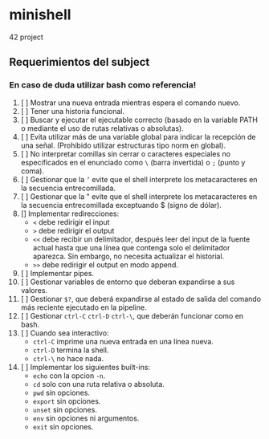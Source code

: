 # minishell
42 project

## Requerimientos del subject

### En caso de duda utilizar **bash** como referencia!

1. [ ] Mostrar una nueva entrada mientras espera el comando nuevo.
2. [ ] Tener una historia funcional.
3. [ ] Buscar y ejecutar el ejecutable correcto (basado en la variable PATH o mediante el uso de rutas relativas o absolutas).
4. [ ] Evita utilizar más de una variable global para indicar la recepción de una señal. (Prohibido utilizar estructuras tipo norm en global).
5. [ ] No interpretar comillas sin cerrar o caracteres especiales no especificados en el enunciado como `\` (barra invertida) o `;` (punto y coma).
6. [ ] Gestionar que la `’` evite que el shell interprete los metacaracteres en la secuencia entrecomillada.
7. [ ] Gestionar que la " evite que el shell interprete los metacaracteres en la secuencia entrecomillada exceptuando $ (signo de dólar).
8. [] Implementar redirecciones:
   - `<` debe redirigir el input
   - `>` debe redirigir el output 
   - `<<` debe recibir un delimitador, después leer del input de la fuente actual hasta que una línea que contenga solo el delimitador aparezca. Sin embargo, no necesita actualizar el historial.
   - `>>` debe redirigir el output en modo append.
9. [ ] Implementar pipes.
10. [ ] Gestionar variables de entorno que deberan expandirse a sus valores.
11. [ ] Gestionar `$?`, que deberá expandirse al estado de salida del comando más reciente ejecutado en la pipeline.
12. [ ] Gestionar `ctrl-C` `ctrl-D` `ctrl-\`, que deberán funcionar como en bash.
13. [ ] Cuando sea interactivo:
    - `ctrl-C` imprime una nueva entrada en una línea nueva.
    - `ctrl-D` termina la shell.
    - `ctrl-\` no hace nada.
14. [ ] Implementar los siguientes built-ins:
    - `echo` con la opcion `-n`.
    - `cd` solo con una ruta relativa o absoluta.
    - `pwd` sin opciones.
    - `export` sin opciones.
    - `unset` sin opciones.
    - `env` sin opciones ni argumentos.
    - `exit` sin opciones.
